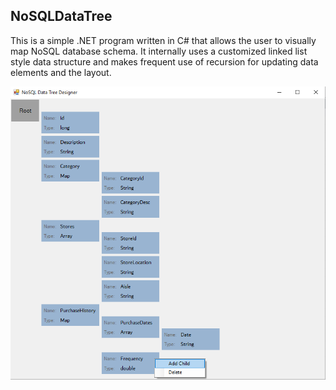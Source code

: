 ## NoSQLDataTree

This is a simple .NET program written in C# that allows the user to visually map NoSQL database schema. It internally uses a customized linked list style data structure and makes frequent use of recursion for updating data elements and the layout.


![](docs/screenshot.png)
